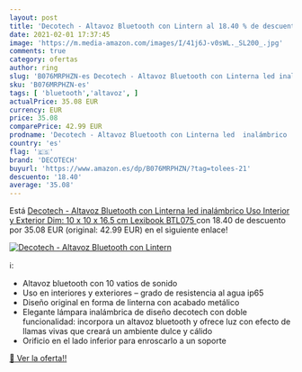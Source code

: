 ```yaml
---
layout: post
title: 'Decotech - Altavoz Bluetooth con Lintern al 18.40 % de descuento'
date: 2021-02-01 17:37:45
image: 'https://m.media-amazon.com/images/I/41j6J-v0sWL._SL200_.jpg'
comments: true
category: ofertas
author: ring
slug: 'B076MRPHZN-es Decotech - Altavoz Bluetooth con Linterna led inalámbrico...'
sku: 'B076MRPHZN-es'
tags: [ 'bluetooth','altavoz', ]
actualPrice: 35.08 EUR
currency: EUR
price: 35.08
comparePrice: 42.99 EUR
prodname: 'Decotech - Altavoz Bluetooth con Linterna led  inalámbrico  Uso Interior y Exterior  Dim: 10 x 10 x 16.5 cm  Lexibook BTL075 '
country: 'es'
flag: '🇪🇸'
brand: 'DECOTECH'
buyurl: 'https://www.amazon.es/dp/B076MRPHZN/?tag=tolees-21'
descuento: '18.40'
average: '35.08'
---
```


Está [Decotech - Altavoz Bluetooth con Linterna led  inalámbrico  Uso Interior y Exterior  Dim: 10 x 10 x 16.5 cm  Lexibook BTL075 ](https://www.amazon.es/dp/B076MRPHZN/?tag=tolees-21) con 18.40 de descuento por 35.08 EUR (original: 42.99 EUR) en el siguiente enlace!

[![Decotech - Altavoz Bluetooth con Lintern](https://m.media-amazon.com/images/I/41j6J-v0sWL._SL200_.jpg)](https://www.amazon.es/dp/B076MRPHZN/?tag=tolees-21)

ℹ️:

- Altavoz bluetooth con 10 vatios de sonido
- Uso en interiores y exteriores – grado de resistencia al agua ip65
- Diseño original en forma de linterna con acabado metálico
- Elegante lámpara inalámbrica de diseño decotech con doble funcionalidad: incorpora un altavoz bluetooth y ofrece luz con efecto de llamas vivas que creará un ambiente dulce y cálido
- Orificio en el lado inferior para enroscarlo a un soporte

[🛒 Ver la oferta!!](https://www.amazon.es/dp/B076MRPHZN/?tag=tolees-21)
